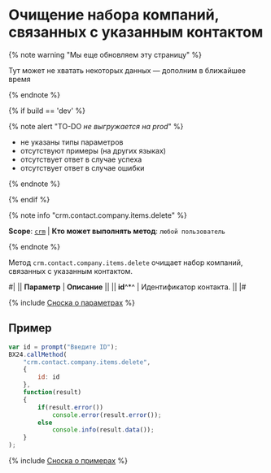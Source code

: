 # Очищение набора компаний, связанных с указанным контактом

{% note warning "Мы еще обновляем эту страницу" %}

Тут может не хватать некоторых данных — дополним в ближайшее время

{% endnote %}

{% if build == 'dev' %}

{% note alert "TO-DO _не выгружается на prod_" %}

- не указаны типы параметров
- отсутствуют примеры (на других языках)
- отсутствует ответ в случае успеха
- отсутствует ответ в случае ошибки

{% endnote %}

{% endif %}

{% note info "crm.contact.company.items.delete" %}

**Scope**: [`crm`](../../../scopes/permissions.md) | **Кто может выполнять метод**: `любой пользователь`

{% endnote %}

Метод `crm.contact.company.items.delete` очищает набор компаний, связанных с указанным контактом.

#|
|| **Параметр** | **Описание** ||
|| **id**^*^ | Идентификатор контакта. ||
|#

{% include [Сноска о параметрах](../../../../_includes/required.md) %}

## Пример

```js
var id = prompt("Введите ID");
BX24.callMethod(
    "crm.contact.company.items.delete",
    {
        id: id
    },
    function(result)
    {
        if(result.error())
            console.error(result.error());
        else
            console.info(result.data());
    }
);    
```

{% include [Сноска о примерах](../../../../_includes/examples.md) %}